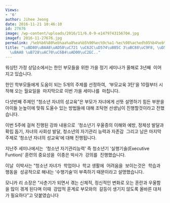 ```yaml
---
Views:
- '6'
author: Jihee Jeong
date: 2016-11-21 10:46:10
id: 27676
image: /wp-content/uploads/2016/11/6.0-9-e1479743156704.jpg
imagef: 2016-11-27676.jpg
permalink: /%eb%b6%80%eb%aa%a8%ea%b5%90%ec%9c%a1-%ec%98%ac%ed%95%b4%eb%a1%9c-3%eb%b2%88%ec%a7%b8-%ed%95%9c%ec%9d%b8%eb%b6%80%eb%aa%a8-%eb%9c%a8%ea%b1%b0%ec%9a%b4%ea%b4%80%ec%8b%ac/
title: "\uBD80\uBAA8\uAD50\uC721 \uC62C\uD574\uB85C 3\uBC88\uC9F8, \uD55C\uC778\uBD80\
  \uBAA8 \uB728\uAC70\uC6B4\uAD00\uC2EC.."
---
```


워싱턴 가정 상담소에서는 한인 부모들을 위한 가을 정기 세미나가 올해로 3년째  이어지고 있습니다.

한인 학부모들에게 도움이 되는 5개의 주제를 선정하여,  &#8216;부모교육 3탄&#8217;을 10월부터 시작해 오는 월요일을  마지막으로 이번 가을 세미나를  마칩니다.

다섯번째 주제인 &#8220;청소년 자녀의 성교육&#8221;은 부모가 자녀에게 선뜻 설명하기 힘든 부분을 아이들 눈높이에 맞춰 도울수 있는 방법들에 대해 조탁현 선생님이 진행할것이라고 전했습니다.

이번 5주에 걸쳐 진행된 강좌 내용으로  &#8216;청소년기 우울증의 이해와 예방, 정체성 발달과 확립 돕기, 자녀의 사회성 발달, 청소년의 자기관리 능력과 자존감  그리고 남은 마지막 주제로 &#8216;청소년 자녀의 성교육&#8217;에 대해 진행됩니다.

지난주 세미나에서는  ‘청소년 자기관리능력’ 즉 청소년기 ‘실행기술(Executive Funtion)’ 훈련의 중요성을  이종은 박사가  강의를  진행했습니다.

이날  이박사는 “청소년 자녀가  학업이나  학교 생활에  어려움을  보이는것은  학습과 행동을  성공적으로 해내는 ‘수행기술’이 부족하기 때문이라고 설명했습니다.

모니카 리 소장은 &#8220;사춘기가 되면서 겪는 신체적, 정신적인 변화로 오는 혼란과 우울함을 많이 겪게 된다며 이때  강압적 훈계로 부모와의  갈등이 생기지 않도록 올바른 대처가 필요하다&#8221;고 덧붙였습니다